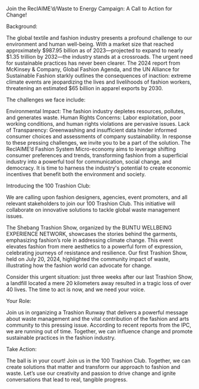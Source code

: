 
Join the ReclAIME’d/Waste to Energy Campaign: A Call to Action for Change!

Background:

The global textile and fashion industry presents a profound challenge to our environment and human well-being. With a market size that reached approximately $987.95 billion as of 2023—projected to expand to nearly $1.35 trillion by 2032—the industry stands at a crossroads. The urgent need for sustainable practices has never been clearer. The 2024 report from McKinsey & Company, Global Fashion Agenda, and the UN Alliance for Sustainable Fashion starkly outlines the consequences of inaction: extreme climate events are jeopardizing the lives and livelihoods of fashion workers, threatening an estimated $65 billion in apparel exports by 2030.

The challenges we face include:

Environmental Impact: The fashion industry depletes resources, pollutes, and generates waste.
Human Rights Concerns: Labor exploitation, poor working conditions, and human rights violations are pervasive issues.
Lack of Transparency: Greenwashing and insufficient data hinder informed consumer choices and assessments of company sustainability.
In response to these pressing challenges, we invite you to be a part of the solution. The ReclAIME’d Fashion System Micro-economy aims to leverage shifting consumer preferences and trends, transforming fashion from a superficial industry into a powerful tool for communication, social change, and democracy. It is time to harness the industry's potential to create economic incentives that benefit both the environment and society.

Introducing the 100 Trashion Club:

We are calling upon fashion designers, agencies, event promoters, and all relevant stakeholders to join our 100 Trashion Club. This initiative will collaborate on innovative solutions to tackle global waste management issues. 

The Shebang Trashion Show, organized by the BUNTU WELLBEING EXPERIENCE NETWORK, showcases the stories behind the garments, emphasizing fashion’s role in addressing climate change. This event elevates fashion from mere aesthetics to a powerful form of expression, celebrating journeys of resistance and resilience. Our first Trashion Show, held on July 20, 2024, highlighted the community impact of waste, illustrating how the fashion world can advocate for change.

Consider this urgent situation: just three weeks after our last Trashion Show, a landfill located a mere 20 kilometers away resulted in a tragic loss of over 40 lives. The time to act is now, and we need your voice. 

Your Role:

Join us in organizing a Trashion Runway that delivers a powerful message about waste management and the vital contribution of the fashion and arts community to this pressing issue. According to recent reports from the IPC, we are running out of time. Together, we can influence change and promote sustainable practices in the fashion industry.

Take Action:

The ball is in your court! Join us in the 100 Trashion Club. Together, we can create solutions that matter and transform our approach to fashion and waste. Let’s use our creativity and passion to drive change and ignite conversations that lead to real, tangible progress.

